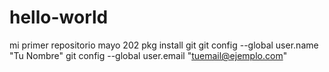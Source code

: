 # hello-world
mi primer repositorio mayo 202
pkg install git
git config --global user.name "Tu Nombre"
git config --global user.email "tuemail@ejemplo.com"
